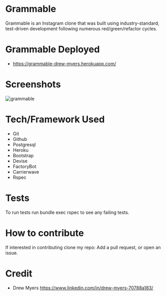 # Grammable

Grammable is an Instagram clone that was built using industry-standard, test-driven development following numerous red/green/refactor cycles.

# Grammable Deployed

- https://grammable-drew-myers.herokuapp.com/

# Screenshots

![grammable](https://user-images.githubusercontent.com/48326186/63217051-3e91f800-c10d-11e9-9f42-702489b0bc52.png)

# Tech/Framework Used

- Git
- Github
- Postgresql
- Heroku
- Bootstrap
- Devise
- FactoryBot
- Carrierwave
- Rspec

# Tests

To run tests run bundle exec rspec to see any failing tests.

# How to contribute

If interested in contributing clone my repo: Add a pull request, or open an issue. 

# Credit

- Drew Myers https://www.linkedin.com/in/drew-myers-70788a183/
